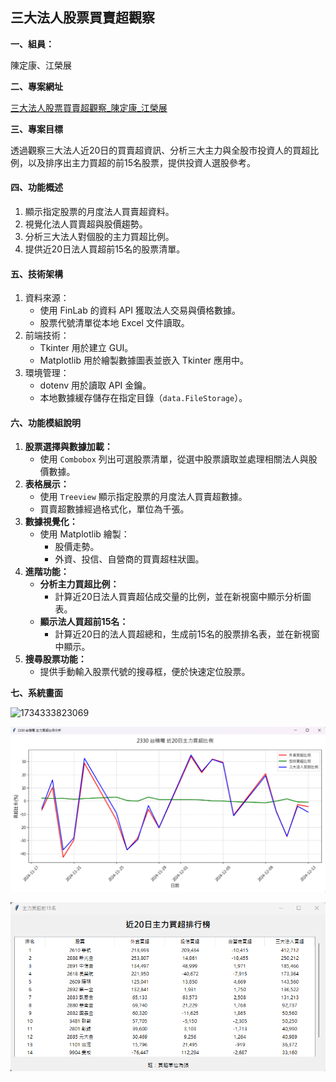 ## 三大法人股票買賣超觀察

**一、組員：**

陳定康、江榮展

**二、專案網址**

[三大法人股票買賣超觀察\_陳定康\_江榮展](https://github.com/roberthsu2003/__2024_09_04_tvdi__/tree/main/%E5%AD%B8%E5%93%A1%E4%BD%9C%E6%A5%AD/%E4%B8%89%E5%A4%A7%E6%B3%95%E4%BA%BA%E8%82%A1%E7%A5%A8%E8%B2%B7%E8%B3%A3%E8%B6%85%E8%A7%80%E5%AF%9F_%E9%99%B3%E5%AE%9A%E5%BA%B7_%E6%B1%9F%E6%A6%AE%E5%B1%95)

**三、專案目標**

透過觀察三大法人近20日的買賣超資訊、分析三大主力與全股市投資人的買超比例，以及排序出主力買超的前15名股票，提供投資人選股參考。

#### **四、功能概述**

1. 顯示指定股票的月度法人買賣超資料。
2. 視覺化法人買賣超與股價趨勢。
3. 分析三大法人對個股的主力買超比例。
4. 提供近20日法人買超前15名的股票清單。

#### **五、技術架構**

1. 資料來源：
   * 使用 FinLab 的資料 API 獲取法人交易與價格數據。
   * 股票代號清單從本地 Excel 文件讀取。
2. 前端技術：
   * Tkinter 用於建立 GUI。
   * Matplotlib 用於繪製數據圖表並嵌入 Tkinter 應用中。
3. 環境管理：
   * dotenv 用於讀取 API 金鑰。
   * 本地數據緩存儲存在指定目錄（`data.FileStorage`）。

#### **六、功能模組說明**

1. **股票選擇與數據加載：**
   * 使用 `Combobox` 列出可選股票清單，從選中股票讀取並處理相關法人與股價數據。
2. **表格展示：**
   * 使用 `Treeview` 顯示指定股票的月度法人買賣超數據。
   * 買賣超數據經過格式化，單位為千張。
3. **數據視覺化：**
   * 使用 Matplotlib 繪製：
     * 股價走勢。
     * 外資、投信、自營商的買賣超柱狀圖。
4. **進階功能：**
   * **分析主力買超比例：**
     * 計算近20日法人買賣超佔成交量的比例，並在新視窗中顯示分析圖表。
   * **顯示法人買超前15名：**
     * 計算近20日的法人買超總和，生成前15名的股票排名表，並在新視窗中顯示。
5. **搜尋股票功能：**
   * 提供手動輸入股票代號的搜尋框，便於快速定位股票。

**七、系統畫面**

![1734333823069](image/README/1734333823069.png)

![1734333889563](image/README/1734333889563.png)

![1734333920298](image/README/1734333920298.png)
